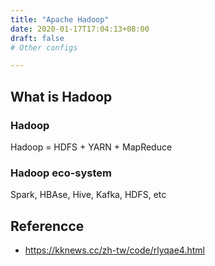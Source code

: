 ```yaml
---
title: "Apache Hadoop"
date: 2020-01-17T17:04:13+08:00
draft: false
# Other configs

---
```


## What is Hadoop

### Hadoop

Hadoop = HDFS + YARN + MapReduce

### Hadoop eco-system

Spark, HBAse, Hive, Kafka, HDFS, etc

## Referencce

- <https://kknews.cc/zh-tw/code/rlyqae4.html>
